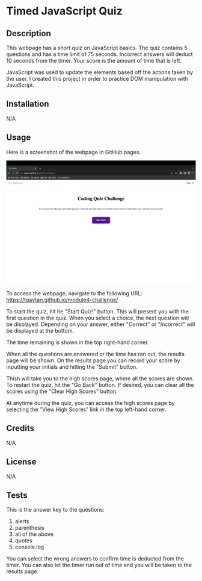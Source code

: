 # Timed JavaScript Quiz

## Description

This webpage has a short quiz on JavaScript basics.  The quiz contains 5 questions and has a time limit of 75 seconds.  Incorrect answers will deduct 10 seconds from the timer.  Your score is the amount of time that is left.

JavaScript was used to update the elements based off the actions taken by the user.  I created this project in order to practice DOM manipulation with JavaScript.

## Installation

N/A

## Usage

Here is a screenshot of the webpage in GitHub pages.

![alt text](./assets/images/jsQuiz.png)

To access the webpage, navigate to the following URL: https://tgaytan.github.io/module4-challenge/

To start the quiz, hit he "Start Quiz!" button.  This will present you with the first question in the quiz.  When you select a choice, the next question will be displayed.  Depending on your answer, either "Correct" or "Incorrect" will be displayed at the bottom.

The time remaining is shown in the top right-hand corner.

When all the questions are answered or the time has ran out, the results page will be shown.  On the results page you can record your score by inputting your initials and hitting the "Submit" button.

Thish will take you to the high scores page, where all the scores are shown.  To restart the quiz, hit the "Go Back" button.  If desired, you can clear all the scores using the "Clear High Scores" button.

At anytime during the quiz, you can access the high scores page by selecting the "View High Scores" link in the top left-hand corner.

## Credits

N/A

## License

N/A

## Tests

This is the answer key to the questions:

1.  alerts
2.  parenthesis
3.  all of the above
4.  quotes
5.  console.log

You can select the wrong answers to confirm time is deducted from the timer.  You can also let the timer run out of time and you will be taken to the results page.